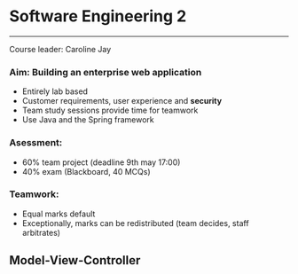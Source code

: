 # Software Engineering 2
---
Course leader: Caroline Jay

### Aim: Building an enterprise web application

* Entirely lab based
* Customer requirements, user experience and **security**
* Team study sessions provide time for teamwork
* Use Java and the Spring framework


### Asessment:

* 60% team project (deadline 9th may 17:00)
* 40% exam (Blackboard, 40 MCQs)

### Teamwork:

* Equal marks default
* Exceptionally, marks can be redistributed (team decides, staff arbitrates)

## Model-View-Controller

